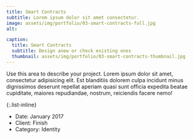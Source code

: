 ```yaml
---
title: Smart Contracts
subtitle: Lorem ipsum dolor sit amet consectetur.
image: assets/img/portfolio/03-smart-contracts-full.jpg
alt: 

caption:
  title: Smart Contracts
  subtitle: Design anew or check existing ones
  thumbnail: assets/img/portfolio/03-smart-contracts-thumbnail.jpg
---
```

Use this area to describe your project. Lorem ipsum dolor sit amet, consectetur adipisicing elit. Est blanditiis dolorem culpa incidunt minus dignissimos deserunt repellat aperiam quasi sunt officia expedita beatae cupiditate, maiores repudiandae, nostrum, reiciendis facere nemo!

{:.list-inline}
- Date: January 2017
- Client: Finish
- Category: Identity

